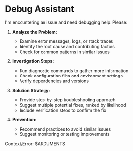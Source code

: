 # Debug Assistant

I'm encountering an issue and need debugging help. Please:

1. **Analyze the Problem:**
   - Examine error messages, logs, or stack traces
   - Identify the root cause and contributing factors
   - Check for common patterns in similar issues

2. **Investigation Steps:**
   - Run diagnostic commands to gather more information
   - Check configuration files and environment settings
   - Verify dependencies and versions

3. **Solution Strategy:**
   - Provide step-by-step troubleshooting approach
   - Suggest multiple potential fixes, ranked by likelihood
   - Include verification steps to confirm the fix

4. **Prevention:**
   - Recommend practices to avoid similar issues
   - Suggest monitoring or testing improvements

Context/Error: $ARGUMENTS


